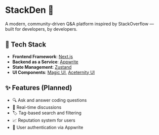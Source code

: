 # StackDen 🧠

A modern, community-driven Q&A platform inspired by StackOverflow — built for developers, by developers.

## 🚀 Tech Stack

- **Frontend Framework**: [Next.js](https://nextjs.org/)
- **Backend as a Service**: [Appwrite](https://appwrite.io/)
- **State Management**: [Zustand](https://github.com/pmndrs/zustand)
- **UI Components**: [Magic UI](https://magicui.design/), [Aceternity UI](https://ui.aceternity.com/)

## ✨ Features (Planned)

- 🔍 Ask and answer coding questions
- 💬 Real-time discussions
- 🏷️ Tag-based search and filtering
- 📈 Reputation system for users
- 👥 User authentication via Appwrite
